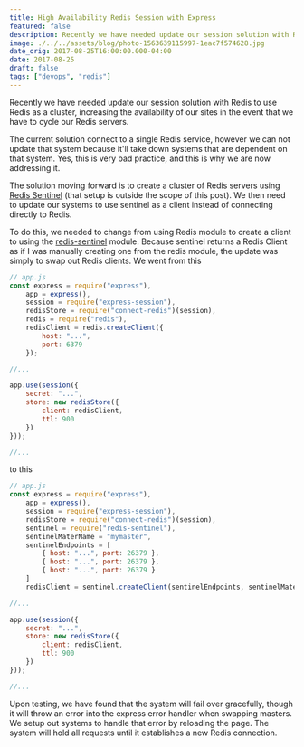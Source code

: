 ```yaml
---
title: High Availability Redis Session with Express
featured: false
description: Recently we have needed update our session solution with Redis to use Redis as a cluster, increasing the availability of our sites in the event that we have to cycle our Redis servers.
image: ./../../assets/blog/photo-1563639115997-1eac7f574628.jpg
date_orig: 2017-08-25T16:00:00.000-04:00
date: 2017-08-25
draft: false
tags: ["devops", "redis"]
---
```


Recently we have needed update our session solution with Redis to use Redis as a cluster, increasing the availability of our sites in the event that we have to cycle our Redis servers.

The current solution connect to a single Redis service, however we can not update that system because it'll take down systems that are dependent on that system. Yes, this is very bad practice, and this is why we are now addressing it.

The solution moving forward is to create a cluster of Redis servers using [Redis Sentinel](https://redis.io/topics/sentinel) (that setup is outside the scope of this post). We then need to update our systems to use sentinel as a client instead of connecting directly to Redis.

To do this, we needed to change from using Redis module to create a client to using the [redis-sentinel](https://www.npmjs.com/package/redis-sentinel) module. Because sentinel returns a Redis Client as if I was manually creating one from the redis module, the update was simply to swap out Redis clients. We went from this

```js
// app.js
const express = require("express"),
    app = express(),
    session = require("express-session"),
    redisStore = require("connect-redis")(session),
    redis = require("redis"),
    redisClient = redis.createClient({
        host: "...",
        port: 6379
    });

//...

app.use(session({
    secret: "...",
    store: new redisStore({
        client: redisClient,
        ttl: 900
    })
}));

//...
```

to this

```js
// app.js
const express = require("express"),
    app = express(),
    session = require("express-session"),
    redisStore = require("connect-redis")(session),
    sentinel = require("redis-sentinel"),
    sentinelMaterName = "mymaster",
    sentinelEndpoints = [
        { host: "...", port: 26379 },
        { host: "...", port: 26379 },
        { host: "...", port: 26379 }
    ]
    redisClient = sentinel.createClient(sentinelEndpoints, sentinelMaterName);

//...

app.use(session({
    secret: "...",
    store: new redisStore({
        client: redisClient,
        ttl: 900
    })
}));

//...
```

Upon testing, we have found that the system will fail over gracefully, though it will throw an error into the express error handler when swapping masters. We setup out systems to handle that error by reloading the page. The system will hold all requests until it establishes a new Redis connection.
